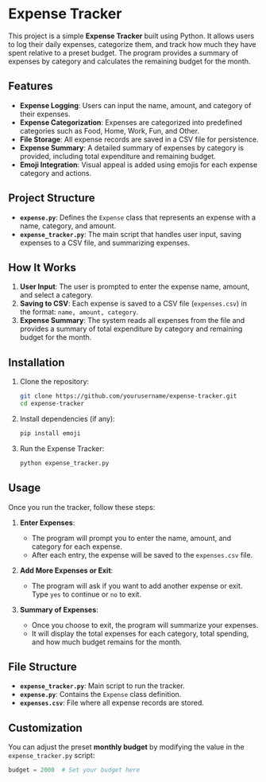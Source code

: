 # Expense Tracker

This project is a simple **Expense Tracker** built using Python. It allows users to log their daily expenses, categorize them, and track how much they have spent relative to a preset budget. The program provides a summary of expenses by category and calculates the remaining budget for the month.

## Features

- **Expense Logging**: Users can input the name, amount, and category of their expenses.
- **Expense Categorization**: Expenses are categorized into predefined categories such as Food, Home, Work, Fun, and Other.
- **File Storage**: All expense records are saved in a CSV file for persistence.
- **Expense Summary**: A detailed summary of expenses by category is provided, including total expenditure and remaining budget.
- **Emoji Integration**: Visual appeal is added using emojis for each expense category and actions.

## Project Structure

- **`expense.py`**: Defines the `Expense` class that represents an expense with a name, category, and amount.
- **`expense_tracker.py`**: The main script that handles user input, saving expenses to a CSV file, and summarizing expenses.

## How It Works

1. **User Input**: The user is prompted to enter the expense name, amount, and select a category.
2. **Saving to CSV**: Each expense is saved to a CSV file (`expenses.csv`) in the format: `name, amount, category`.
3. **Expense Summary**: The system reads all expenses from the file and provides a summary of total expenditure by category and remaining budget for the month.


## Installation

1. Clone the repository:
    ```bash
    git clone https://github.com/yourusername/expense-tracker.git
    cd expense-tracker
    ```

2. Install dependencies (if any):
    ```bash
    pip install emoji
    ```

3. Run the Expense Tracker:
    ```bash
    python expense_tracker.py
    ```

## Usage

Once you run the tracker, follow these steps:

1. **Enter Expenses**:
   - The program will prompt you to enter the name, amount, and category for each expense.
   - After each entry, the expense will be saved to the `expenses.csv` file.

2. **Add More Expenses or Exit**:
   - The program will ask if you want to add another expense or exit. Type `yes` to continue or `no` to exit.

3. **Summary of Expenses**:
   - Once you choose to exit, the program will summarize your expenses.
   - It will display the total expenses for each category, total spending, and how much budget remains for the month.


## File Structure

- **`expense_tracker.py`**: Main script to run the tracker.
- **`expense.py`**: Contains the `Expense` class definition.
- **`expenses.csv`**: File where all expense records are stored.

## Customization

You can adjust the preset **monthly budget** by modifying the value in the `expense_tracker.py` script:

```python
budget = 2000  # Set your budget here

